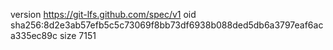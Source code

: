 version https://git-lfs.github.com/spec/v1
oid sha256:8d2e3ab57efb5c5c73069f8bb73df6938b088ded5db6a3797eaf6aca335ec89c
size 7151

